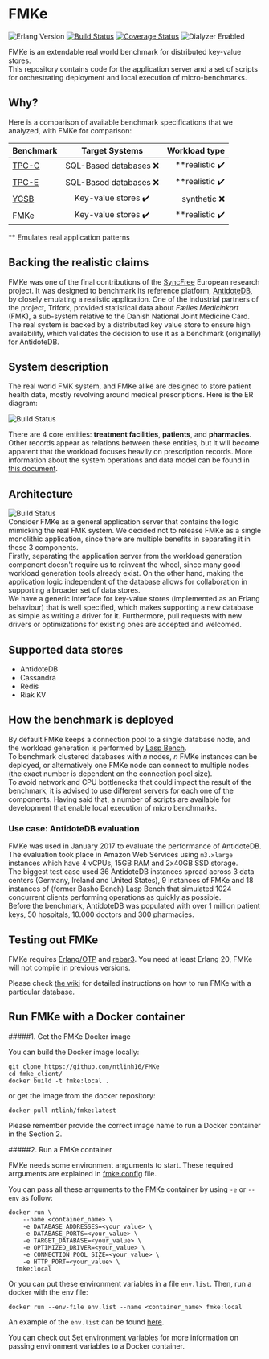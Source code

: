 # FMKe
![Erlang Version](https://img.shields.io/badge/Erlang%2FOTP-%E2%89%A521-brightgreen.svg)
[![Build Status](https://travis-ci.org/goncalotomas/FMKe.svg?branch=master)](https://travis-ci.org/goncalotomas/FMKe)
[![Coverage Status](https://coveralls.io/repos/github/goncalotomas/FMKe/badge.svg?branch=master)](https://coveralls.io/github/goncalotomas/FMKe?branch=master)
![Dialyzer Enabled](https://img.shields.io/badge/dialyzer-enabled-brightgreen.svg)  

FMKe is an extendable real world benchmark for distributed key-value stores.  
This repository contains code for the application server and a set of scripts for orchestrating deployment and local execution of micro-benchmarks.

## Why?
Here is a comparison of available benchmark specifications that we analyzed, with FMKe for comparison:

| Benchmark        | Target Systems           | Workload type  |
| ------------- |:-------------:| -----:|
| [TPC-C][6]      | SQL-Based databases ❌ | **realistic ✔️ |
| [TPC-E][7]      | SQL-Based databases ❌      |   **realistic ✔️ |
| [YCSB][5] | Key-value stores ✔️     |    synthetic ❌ |
| FMKe | Key-value stores ✔️     | **realistic ✔️ |

** Emulates real application patterns

## Backing the realistic claims

FMKe was one of the final contributions of the [SyncFree][3] European research project. It was designed to benchmark its reference platform, [AntidoteDB][2], by closely emulating a realistic application. One of the industrial partners of the project, Trifork, provided statistical data about _Fælles Medicinkort_ (FMK), a sub-system relative to the Danish National Joint Medicine Card. The real system is backed by a distributed key value store to ensure high availability, which validates the decision to use it as a benchmark (originally) for AntidoteDB.

## System description
The real world FMK system, and FMKe alike are designed to store patient health data, mostly revolving around medical prescriptions. Here is the ER diagram:  

![Build Status](http://i.imgur.com/q6ByEFs.png)  

There are 4 core entities: **treatment facilities**, **patients**, and **pharmacies**. Other records appear as relations between these entities, but it will become apparent that the workload focuses heavily on prescription records. More information about the system operations and data model can be found in [this document][8].

## Architecture
![Build Status](http://i.imgur.com/rLZSFMb.png)  
Consider FMKe as a general application server that contains the logic mimicking the real FMK system. We decided not to release FMKe as a single monolithic application, since there are multiple benefits in separating it in these 3 components.  
Firstly, separating the application server from the workload generation component doesn't require us to reinvent the wheel, since many good workload generation tools already exist. On the other hand, making the application logic independent of the database allows for collaboration in supporting a broader set of data stores.  
We have a generic interface for key-value stores (implemented as an Erlang behaviour) that is well specified, which makes supporting a new database as simple as writing a driver for it. Furthermore, pull requests with new drivers or optimizations for existing ones are accepted and welcomed.

## Supported data stores
- AntidoteDB
- Cassandra
- Redis
- Riak KV

## How the benchmark is deployed
By default FMKe keeps a connection pool to a single database node, and the workload generation is performed by [Lasp Bench][4].  
To benchmark clustered databases with _n_ nodes, _n_ FMKe instances can be deployed, or alternatively one FMKe node can connect to multiple nodes (the exact number is dependent on the connection pool size).  
To avoid network and CPU bottlenecks that could impact the result of the benchmark, it is advised to use different servers for each one of the components. Having said that, a number of scripts are available for development that enable local execution of micro benchmarks.

### Use case: AntidoteDB evaluation
FMKe was used in January 2017 to evaluate the performance of AntidoteDB. The evaluation took place in Amazon Web Services using `m3.xlarge` instances which have 4 vCPUs, 15GB RAM and 2x40GB SSD storage.  
The biggest test case used 36 AntidoteDB instances spread across 3 data centers (Germany, Ireland and United States), 9 instances of FMKe and 18 instances of (former Basho Bench) Lasp Bench that simulated 1024 concurrent clients performing operations as quickly as possible.  
Before the benchmark, AntidoteDB was populated with over 1 million patient keys, 50 hospitals, 10.000 doctors and 300 pharmacies.

## Testing out FMKe 
FMKe requires [Erlang/OTP][9] and [rebar3][10]. You need at least Erlang 20, FMKe will not compile in previous versions.  

Please check [the wiki](https://github.com/goncalotomas/FMKe/wiki) for detailed instructions on how to run FMKe with a particular database.

## Run FMKe with a Docker container

#####1. Get the FMKe Docker image

You can build the Docker image locally:
```
git clone https://github.com/ntlinh16/FMKe
cd fmke_client/
docker build -t fmke:local .
```
or get the image from the docker repository:
```
docker pull ntlinh/fmke:latest
```
Please remember provide the correct image name to run a Docker container in the Section 2.

#####2. Run a FMKe container

FMKe needs some environment arrguments to start. These required arrguments are explained in [fmke.config](https://github.com/ntlinh16/FMKe/blob/master/config/fmke.config) file.

You can pass all these arrguments to the FMKe container by using `-e` or `--env` as follow:

```
docker run \
    --name <container_name> \
    -e DATABASE_ADDRESSES=<your_value> \
    -e DATABASE_PORTS=<your_value> \
    -e TARGET_DATABASE=<your_value> \
    -e OPTIMIZED_DRIVER=<your_value> \
    -e CONNECTION_POOL_SIZE=<your_value> \
    -e HTTP_PORT=<your_value> \
  fmke:local
```

Or you can put these environment variables in a file `env.list`. Then, run a docker with the env file:
```
docker run --env-file env.list --name <container_name> fmke:local
```

An example of the `env.list` can be found [here](https://github.com/ntlinh16/FMKe/blob/master/env.list).

You can check out [Set environment variables](https://docs.docker.com/engine/reference/commandline/run/#set-environment-variables--e---env---env-file) for more information on passing environment variables to a Docker container.


[1]: https://syncfree.lip6.fr/
[2]: https://antidotedb.eu
[3]: https://github.com/SyncFree
[4]: https://github.com/lasp-lang/lasp-bench
[5]: https://b9f6702a-a-62cb3a1a-s-sites.googlegroups.com/site/brianfrankcooper/home/publications/ycsb.pdf?attachauth=ANoY7cplFQg1yGsPe1xDRwV2JKPCI7OffNZnUyNOVBMecaBZIlPPuWBV0oB4T5RJEIPJLn3OwUP_Tlawws8YIeHYdTLEf3E1lcJGYqzFIxIVEXxHujMqxEyioMP_w4dRMlxUPpjx6nlwOW6R9Di9f30VKXnEX5a6qwJgAaUhSEN_zbTAuzZs_VONffsO7jSa8Hr-24O1kkMwPFWot8ouhbmJSHwSE0F44V_AYEV7sAsvbWp9iWD9Kp0%3D&attredirects=0
[6]: http://www.tpc.org/tpcc/default.asp
[7]: http://www.tpc.org/tpce/
[8]: https://github.com/goncalotomas/FMKe/blob/master/doc/FMK_DataModel.pdf
[9]: http://www.erlang.org/downloads
[10]: http://www.rebar3.org/
